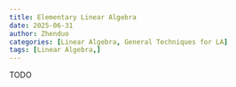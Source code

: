 ```yaml
---
title: Elementary Linear Algebra
date: 2025-06-31
author: Zhenduo
categories: [Linear Algebra, General Techniques for LA]
tags: [Linear Algebra,]
---
```

TODO